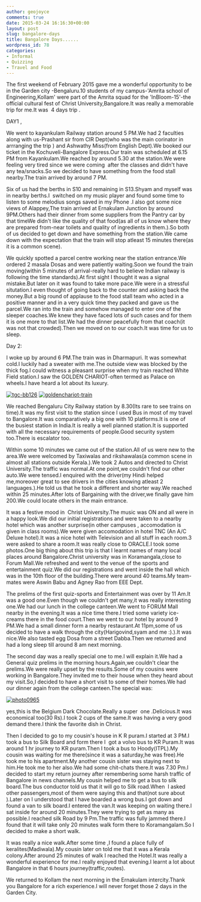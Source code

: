```yaml
---
author: geojoyce
comments: true
date: 2015-03-24 16:16:30+00:00
layout: post
slug: bangalore-days
title: Bangalore Days......
wordpress_id: 78
categories:
- Informal
- Quizzing
- Travel and Food
---
```


The first weekend of February 2015 gave me a wonderful opportunity to be in the Garden city -Bengaluru.10 students of my campus-'Amrita school of Engineering,Kollam' were part of the Amrita squad for the 'InBloom-15'-the official cultural fest of Christ University,Bangalore.It was really a memorable trip for me.It was  4 days trip .

DAY1 ,

We went to kayankulam Railway station around 5 PM.We had 2 faculties along with us-Prashant sir from CIR Dept(who was the main corinator in arrranging the trip ) and Ashwathy Miss(from English Dept).We booked our ticket in the Kochuveli-Bangalore Express.Our train was scheduled at 6.15 PM from Kayankulam.We reached by around 5.30 at the station.We were feeling very tired since we were coming  after the classes and didn't have any tea/snacks.So we decided to have something from the food stall nearby.The train arrived by around 7 PM.

Six of us had the berths in S10 and remaining in S13.Shyam and myself was in nearby berths.I  switched on my music player and found some time to listen to some melodius songs saved in my Phone .I also got some nice views of Alappey,The train arrived at Ernakulam Junction by around 9PM.Others had their dinner from some suppliers from the Pantry car by that timeWe didn't like the quality of that food(as all of us know where they are prepared from-near toilets and quality of ingredients in them.).So both of us decided to get down and have something from the station.We came down with the expectation that the train will stop atleast 15 minutes there(as it is a common scene).

We quickly spotted a parcel centre working near the station entrance.We ordered 2 masala Dosas and were patiently waiting.Soon we found the train moving(within 5 minutes of arrival-really hard to believe Indian railway is following the time standards).At first sight I thought it was a signal mistake.But later on it was found to take more pace.We were in a stressful situtation.I even thought of going back to the counter and asking back the money.But a big round of applause to the food stall team who acted in a positive manner and in a very quick time they packed and gave us the parcel.We ran into the train and somehow managed to enter one of the sleeper coaches.We knew they have faced lots of such cases and for them it is one more to that list.We had the dinner peacefully from that coach(it was not that crowded).Then we moved on to our coach.It was time for us to sleep.

Day 2:

I woke up by around 6 PM.The train was in Dharmapuri. It was somewhat cold.I luckily had a sweater with me.The outside view was blocked by the thick fog.I could witness a pleasant surprise when my train reached White Field station.I saw the GOLDEN CHARIOT-often termed as Palace on wheels.I have heard a lot about its luxury.

[![tgc-bb126](https://geojoyce.files.wordpress.com/2015/02/tgc-bb126.jpg?w=300)](https://geojoyce.files.wordpress.com/2015/02/tgc-bb126.jpg) [![goldenchariot-train](https://geojoyce.files.wordpress.com/2015/02/goldenchariot-train.jpg?w=300)](https://geojoyce.files.wordpress.com/2015/02/goldenchariot-train.jpg)

We reached Bengaluru City Railway station by 8.30(Its rare to see trains on time).It was my first visit to the station since I used Bus in most of my travel to Bangalore.It was comparatively a big one with 10 platforms.It is one of the busiest station in India.It is really a well planned station.It is supported with all the necessary requirements of people.Good security system too.There is escalator too.

Within some 10 minutes we came out of the station.All of us were new to the area.We were welcomed by Taxiwalas and rikshawalas(a common scene in almost all stations outside Kerala.).We took 2 Autos and directed to Christ University.The traffic was normal.At one point,we couldn't find our other auto.We were tensed.I enquired with the driver(my Hindi helped me,moreover great to see drivers in the cities knowing atleast 2 languages.).He told us that he took a different and shorter way.We reached within 25 minutes.After lots of Bargaining with the driver,we finally gave him 200.We could locate others in the main entrance.

It was a festive mood in  Christ University.The music was ON and all were in a happy look.We did our initial registrations and were taken to a nearby hotel which was another surprise(in other campuses , accomodation is given in class rooms).We were given accomodation in hotel TNC (An A/C Deluxe hotel).It was a nice hotel with Television and all stuff in each room.3 were asked to share a room.It was really close to ORACLE.I took some photos.One big thing about this trip is that I learnt names of many local places around Bangalore.Christ university was in Koramangala,close to Forum Mall.We refreshed and went to the venue of the sports and entertainment quiz.We did our registrations and went inside the hall which was in the 10th floor of the building.There were around 40 teams.My team-mates were Aswin Babu and Agney Rao from EEE Dept.

The prelims of the first quiz-sports and Entertainment was over by 11 Am.It was a good one.Even though we couldn't get many,it was really interesting one.We had our lunch in the college canteen.We went to FORUM Mall nearby in the evening.It was a nice time there.I tried some variety ice-creams there in the food court.Then we went to our hotel by around 9 PM.We had a small dinner form a nearby restaurant.At 11pm,some of us decided to have a walk through the city(Harigovind,syam and me :).).It was nice.We also tasted egg Dosa from a street Dabba.Then we returned and had a long sleep till around 8 am next morning.

The second day was a really special one to me.I will explain it.We had a General quiz prelims in the morning hours.Again,we couldn't clear the prelims.We were really upset by the results.Some of my cousins were working in Bangalore.They invited me to their house when they heard about my visit.So,I decided to have a short visit to some of their homes.We had our dinner again from the college canteen.The special was:

[![photo0965](https://geojoyce.files.wordpress.com/2015/03/photo0965.jpg?w=225)](https://geojoyce.files.wordpress.com/2015/03/photo0965.jpg)

yes,this is the Belgium Dark Chocolate.Really a super  one .Delicious.It was economical too(30 Rs).I took 2 cups of the same.It was having a very good demand there.I think the favorite dish in Christ.

Then I decided to go to my cousin's house in K R puram.I started at 3 PM.I took a bus to Silk Board and form there I  got a volvo bus to KR Puram.It was around 1 hr journey to KR puram.Then I took a bus to Hoody(ITPL).My cousin was waiting for me there(since it was a saturday,he was free).He took me to his apartment.My another cousin sister was staying next to him.He took me to her also.We had some chit-chats there.It was 7.30 Pm.I decided to start my return journey after remembering some harsh traffic of Bangalore in news channels.My cousin helped me to get a bus to silk board.The bus conductor told us that it will go to Silk road.When  I asked other passengers,most of them were saying this and that(not sure about ).Later on I understood that I have boarded a wrong bus.I got down and found a van to silk board.I entered the van.It was keeping on waiting there.I sat inside for around 20 minutes.They were trying to get as many as possible.I reached silk Road by 9 Pm.The traffic was fully jammed there.I found that it will take only 20 minutes walk form there to Koramangalam.So I decided to make a short walk.

It was really a nice walk.After some time ,I found a place fully of keralites(Madiwala).My cousin later on told me that it was a Kerala colony.After around 25 minutes of walk I reached the Hotel.It was really a wonderful experience for me.I really enjoyed that evening.I learnt a lot about Bangalore in that 6 hours journey(traffic,routes).

We returned to Kollam the next morning in the Ernakulam intercity.Thank you Bangalore for a rich experience.I will never forget those 2 days in the Garden City.
